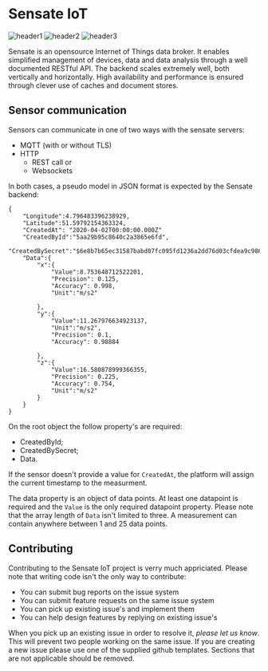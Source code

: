 ﻿# Sensate IoT

![header1] ![header2] ![header3]

Sensate is an opensource Internet of Things data broker. It enables
simplified management of devices, data and data analysis through a
well documented RESTful API. The backend scales extremely well, both
vertically and horizontally. High availability and performance is
ensured through clever use of caches and document stores.

[header1]: https://github.com/sensate-iot/SensateService/workflows/Docker/badge.svg "Docker Build"
[header2]: https://github.com/sensate-iot/SensateService/workflows/Format%20check/badge.svg ".NET format"
[header3]: https://img.shields.io/badge/version-v0.5.1-informational "Sensate IoT version"

## Sensor communication

Sensors can communicate in one of two ways with the sensate servers:

* MQTT (with or without TLS)
* HTTP
	* REST call or
	* Websockets

In both cases, a pseudo model in JSON format is expected by the Sensate backend:

```
{
	"Longitude":4.796483396238929,
	"Latitude":51.59792154363324,
	"CreatedAt": "2020-04-02T00:00:00.000Z"
	"CreatedById":"5aa29b95c8640c2a3865e6fd",
	"CreatedBySecret":"$6e8b7b65ec31587babd07fc095fd1236a2dd76d03cfdea9c9864306e3b1c1342==",
	"Data":{
		"x":{
			"Value":8.753648712522201,
			"Precision": 0.125,
			"Accuracy": 0.998,
			"Unit":"m/s2"

		},
		"y":{
			"Value":11.267976634923137,
			"Unit":"m/s2",
			"Precision": 0.1,
			"Accuracy": 0.98884

		},
		"z":{
			"Value":16.580878999366355,
			"Precision": 0.225,
			"Accuracy": 0.754,
			"Unit":"m/s2"
		}
	}
}
```

On the root object the follow property's are required:

* CreatedById;
* CreatedBySecret;
* Data.

If the sensor doesn't provide a value for `CreatedAt`, the platform will assign
the current timestamp to the measurment.

The data property is an object of data points. At least one datapoint is required
and the `Value` is the only required datapoint property. Please note that the array
length of ```Data``` isn't limited to three. A measurement can contain anywhere
between 1 and 25 data points.

## Contributing

Contributing to the Sensate IoT project is verry much appriciated. Please note that
writing code isn't the only way to contribute:

* You can submit bug reports on the issue system
* You can submit feature requests on the same issue system
* You can pick up existing issue's and implement them
* You can help design features by replying on existing issue's

When you pick up an existing issue in order to resolve it, *please let us know*. This will
prevent two people working on the same issue. If you are creating a new issue
please use one of the supplied github templates. Sections that are not applicable should
be removed.

